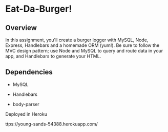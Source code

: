 # Eat-Da-Burger! 




## Overview


In this assignment, you'll create a burger logger with MySQL, Node, Express, Handlebars and a homemade ORM (yum!). Be sure to follow the MVC design pattern; use Node and MySQL to query and route data in your app, and Handlebars to generate your HTML.


## Dependencies



* MySQL

* Handlebars 


* body-parser



Deployed in Heroku

ttps://young-sands-54388.herokuapp.com/
